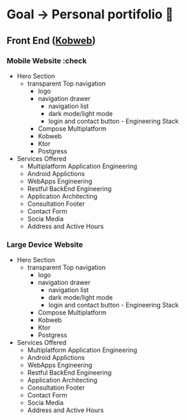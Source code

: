# Goal -> Personal portifolio 🏁
## Front End ([Kobweb](https://github.com/varabyte/kobweb))
### Mobile Website :check
   - Hero Section
      - transparent Top navigation
        - logo
        - navigation drawer
           - navigation list
           - dark mode/light mode
           - login and contact button
    - Engineering Stack
         - Compose Multiplatform
         - Kobweb
         - Ktor
         - Postgress
   - Services Offered
       - Multiplatform Application Engineering
       - Android Applictions
       - WebApps Engineering
       - Restful BackEnd Engineering
       - Application Architecting
       - Consultation
    Footer
       - Contact Form
       - Socia Media
       - Address and Active Hours
         
### Large Device Website
   - Hero Section
      - transparent Top navigation
        - logo
        - navigation drawer
           - navigation list
           - dark mode/light mode
           - login and contact button
    - Engineering Stack
         - Compose Multiplatform
         - Kobweb
         - Ktor
         - Postgress
   - Services Offered
       - Multiplatform Application Engineering
       - Android Applictions
       - WebApps Engineering
       - Restful BackEnd Engineering
       - Application Architecting
       - Consultation
    Footer
       - Contact Form
       - Socia Media
       - Address and Active Hours
